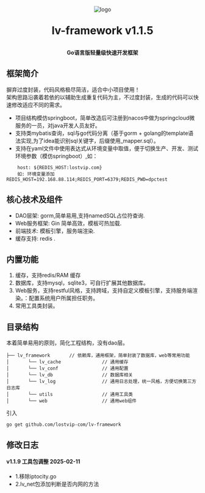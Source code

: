 <p align="center">
	<img alt="logo" src="https://oscimg.oschina.net/oscnet/up-dd77653d7c9f197dd9d93684f3c8dcfbab6.png">
</p>
<h1 align="center" style="margin: 30px 0 30px; font-weight: bold;"> lv-framework v1.1.5 </h1>
<h4 align="center">Go语言版轻量级快速开发框架</h4>


## 框架简介
摒弃过度封装，代码风格极尽简洁，适合中小项目使用！<br>
架构思路沿袭着若依的以辅助生成重复代码为主，不过度封装，生成的代码可以快速修改适应不同的需求。
* 项目结构模仿springboot，简单改造后可注册到nacos中做为springcloud微服务的一员，对java开发人员友好。
* 支持类mybatis查询，sql与go代码分离（基于gorm + golang的template语法实现,为了idea能识别sql关键字，后缀使用_mapper.sql）。
* 支持在yaml文件中使用表达式从环境变量中取值，便于切换生产、开发、测试环境参数（模仿springboot）,如：
~~~
    host: ${REDIS_HOST:lostvip.com}
    如: 环境变量添加 REDIS_HOST=192.168.88.114;REDIS_PORT=6379;REDIS_PWD=dpctest
~~~

## 核心技术及组件

* DAO层架: gorm,简单易用,支持namedSQL占位符查询.</br>
* Web服务框架: Gin 简单高效，模板可热加载.</br>
* 前端技术: 模板引擎，服务端渲染.</br>
* 缓存支持: redis .</br>

## 内置功能

1.  缓存，支持redis/RAM 缓存
2.  数据库，支持mysql，sqlite3，可自行扩展其他数据库。
3.  Web服务，支持restful风格，支持跨域，支持自定义模板引擎，支持服务端渲染。：配置系统用户所属担任职务。
4.  常用工具类封装。


## 目录结构
本着简单易用的原则，简化工程结构，没有dao层。

~~~
├── lv_framework       // 依赖库，通用框架，简单封装了数据库，web等常用功能
│       └── lv_cache               // 通用缓存
│       └── lv_conf                // 通用配置
│       └── lv_db                  // 数据库相关
│       └── lv_log                 // 通用日志处理，统一风格，方便切换第三方日志库
│       └── utils                  // 通用工具类
│       └── web                    // 通用web组件  
~~~

引入
~~~
go get github.com/lostvip-com/lv-framework
~~~

## 修改日志

#### v1.1.9 工具包调整 2025-02-11
* 1.移除iptocity.go
* 2.lv_net包添加判断是否内网的方法

